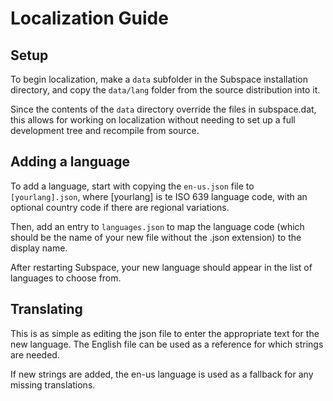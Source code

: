 # Localization Guide

## Setup

To begin localization, make a `data` subfolder in the Subspace installation directory, and copy the `data/lang` folder from the source distribution into it.

Since the contents of the `data` directory override the files in subspace.dat, this allows for working on localization without needing to set up a full development tree and recompile from source.

## Adding a language

To add a language, start with copying the `en-us.json` file to `[yourlang].json`, where [yourlang] is te ISO 639 language code, with an optional country code if there are regional variations.

Then, add an entry to `languages.json` to map the language code (which should be the name of your new file without the .json extension) to the display name.

After restarting Subspace, your new language should appear in the list of languages to choose from.

## Translating

This is as simple as editing the json file to enter the appropriate text for the new language. The English file can be used as a reference for which strings are needed.

If new strings are added, the en-us language is used as a fallback for any missing translations.